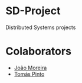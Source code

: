 # SD-Project

Distributed Systems projects

# Colaborators
  - [João Moreira](https://github.com/JoaoESmoreira)
  - [Tomás Pinto](https://github.com/TomasCCPinto)
